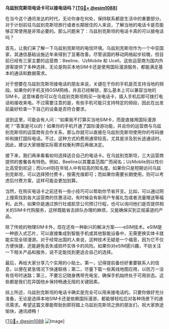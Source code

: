 **乌兹别克斯坦电话卡可以接电话吗？[[TG💪+ @esim1088](https://t.me/s/esim1088)]**

在当今这个通讯发达的时代，无论你身在何处，保持联系都是生活中的重要部分。对于计划前往乌兹别克斯坦旅行或者长期居住的人来说，了解当地的电话卡是否能够正常使用是非常必要的。那么问题来了：乌兹别克斯坦的电话卡真的可以接电话吗？

首先，让我们来了解一下乌兹别克斯坦的电信环境。乌兹别克斯坦作为一个中亚国家，其通信基础设施近年来得到了显著改善。尽管该国的移动网络起步较晚，但目前已经有三家主要的运营商：Beeline、UzMobile 和 Ucell。这些运营商为国内外游客提供了多种选择，无论是购买本地SIM卡还是使用国际漫游服务，都能满足基本的通话和数据需求。

对于想要在乌兹别克斯坦接电话的朋友来说，关键在于你的手机是否支持当地的频段。如果你的手机支持GSM网络，并且已经解锁，那么基本上可以兼容当地的SIM卡。这意味着你可以在乌兹别克斯坦购买一张电话卡，插入手机后即可拨打电话和接收来电。不过需要注意的是，有些手机可能只支持特定的频段，因此在出发前最好检查一下自己的设备是否符合要求。

说到这里，可能会有人问：“如果我不打算买当地SIM卡，而是直接用国际漫游呢？”答案是可以的！如果你的手机开通了国际漫游功能，并且你的运营商与乌兹别克斯坦的运营商有合作关系，那么你就可以直接在乌兹别克斯坦使用你的号码接听和拨打国际电话。不过，这种方式的费用通常较高，尤其是涉及到长途通话时。因此，建议大家根据实际需求权衡利弊后再做决定。

接下来，我们再来看看如何选择适合自己的电话卡。在乌兹别克斯坦，三大运营商提供的套餐各有特色。例如，Beeline以其覆盖范围广而闻名；UzMobile则以性价比高受到欢迎；而Ucell则在年轻人中有较高的知名度。如果你只是短期访问乌兹别克斯坦，可以选择预付费卡，按需充值即可；而如果你需要长期使用，则可以考虑后付费方案，这样可能会更加划算。

当然，在购买电话卡之前还有一些小技巧可以帮助你节省开支。比如，可以通过网上搜索找到各大运营商的优惠活动，有时候会有新用户专属礼包或者流量赠送等福利。此外，如果你是通过旅行社或航空公司预订行程，也可以询问他们是否提供相关的SIM卡代购服务，这样既能省去排队办理的麻烦，又能确保买到正规渠道的产品。

除了传统的物理SIM卡外，现在还有一种新兴的解决方案——eSIM技术。eSIM是一种嵌入式芯片，可以直接集成到智能手机或其他智能设备中，无需更换实体卡就能实现全球漫游。对于经常出国的人来说，这种技术无疑是一个福音，因为它不仅方便快捷，还能避免丢失或损坏实体卡的风险。如果你对eSIM感兴趣，不妨关注一下相关产品和服务，说不定能找到更适合自己的选择。

最后，再给大家分享几个实用的小贴士。第一，记得提前备份好重要联系人的信息，以便在紧急情况下快速联络；第二，尽量下载一些离线地图应用，以防万一没有信号时迷路；第三，不要忘记随身携带充电宝，确保手机始终处于可用状态。这些都是我们在异国他乡保持畅通无阻的关键因素。

综上所述，乌兹别克斯坦的电话卡确实是完全可以用来接电话的。只要你做好充分准备，无论是选择本地SIM卡还是依赖国际漫游，都能够轻松应对各种场景下的通讯需求。希望这篇文章能帮助到即将踏上乌兹别克斯坦之旅的朋友们，祝大家旅途愉快，通讯顺畅！

[[TG💪+ @esim1088](https://t.me/s/esim1088) ![Image](https://i.postimg.cc/4NQfJmqS/Snipaste-2025-05-13-00-14-12.png)]